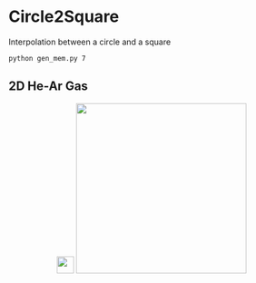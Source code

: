 # Circle2Square

Interpolation between a circle and a square

```
python gen_mem.py 7
```

## 2D He-Ar Gas

<p align="center">
  <img width="30" src="images/dens.gif">
  <img width="300" src="images/dots.gif">
</p>
